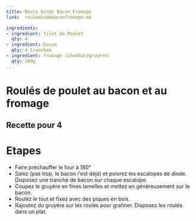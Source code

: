 ```yaml
---
title: Roule Dinde Bacon Fromage
link:  rouledindebaconfromage.md

ingredients:
- ingredient: filet de Poulet
  qty: 4
- ingredient: bacon
  qty: 4 tranches
- ingredient: fromage (cheddar/gruyere)
  qty: 200g
...
```


# Roulés de poulet au bacon et au fromage

## Recette pour 4

# Etapes 

* Faire préchauffer le four à 180°
* Salez (pas trop, le bacon l'est déjà) et poivrez les escalopes de dinde. Disposez une tranche de bacon sur chaque escalope.
* Coupez le gruyère en fines lamelles et mettez en généreusement sur le bacon.
* Roulez le tout et fixez avec des piques en bois.
* Rajoutez du gruyère sur les roulés pour gratiner. Disposez les roulés dans un plat.



